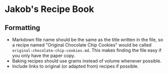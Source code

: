 # Jakob's Recipe Book
## Formatting
* Markdown file name should be the same as the title written in the file, so a recipe named "Original Chocolate Chip Cookies" would be called `original-chocolate-chip-cookies.md`. This makes finding the file easy if you only have the paper copy.
* Baking recipes should use grams instead of volume whenever possible.
* Include links to original (or adapted from) recipes if possible.